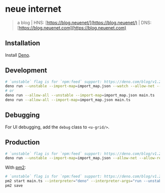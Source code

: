 # neue internet

> a blog | HNS: [https://blog.neuenet/](https://blog.neuenet/) | DNS: [https://blog.neuenet.com](https://blog.neuenet.com)



## Installation

Install [Deno](https://deno.land/#installation "link to Deno installation reference").

## Development

```sh
# `unstable` flag is for `npm:feed` support: https://deno.com/blog/v1.25#experimental-npm-support
deno run --unstable --import-map=import_map.json --watch --allow-net --allow-read --allow-run --allow-write --no-prompt main.ts
# or
deno run --allow-all --unstable --import-map=import_map.json main.ts
deno run --allow-all --import-map=import_map.json main.ts
```

## Debugging

For UI debugging, add the `debug` class to `<u-grid/>`.

## Production

```sh
# `unstable` flag is for `npm:feed` support: https://deno.com/blog/v1.25#experimental-npm-support
deno run --unstable --import-map=import_map.json --allow-net --allow-read --allow-run --allow-write --no-prompt main.ts --production
```

With [pm2](https://pm2.keymetrics.io/ "process manager for Node.js"):

```sh
# `unstable` flag is for `npm:feed` support: https://deno.com/blog/v1.25#experimental-npm-support
pm2 start main.ts --interpreter="deno" --interpreter-args="run --unstable --import-map=import_map.json --allow-net --allow-read --allow-run --allow-write --no-prompt" --name "blog" -- start --production
pm2 save
```
